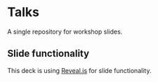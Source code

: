 # Talks

A single repository for workshop slides.

## Slide functionality

This deck is using [Reveal.js](https://github.com/hakimel/reveal.js) for slide functionality.
